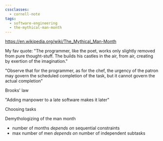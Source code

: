 ```yaml
---
cssclasses:
  - cornell-note
tags:
  - software-engineering
  - the-mythical-man-month
---
```


https://en.wikipedia.org/wiki/The_Mythical_Man-Month

My fav quote: "The programmer, like the poet, works only slightly removed from pure thought-stuff. The builds his castles in the air, from air, creating by exertion of the imagination."

"Observe that for the programmer, as for the chef, the urgency of the patron may govern the scheduled completion of the task, but it cannot govern the actual completion"

<aside>Brooks' law</aside>

"Adding manpower to a late software makes it later"

<aside>Choosing tasks</aside>

Demythologizing of the man month
* number of months *depends on* sequential constraints
* max number of men *depends on* number of independent subtasks

